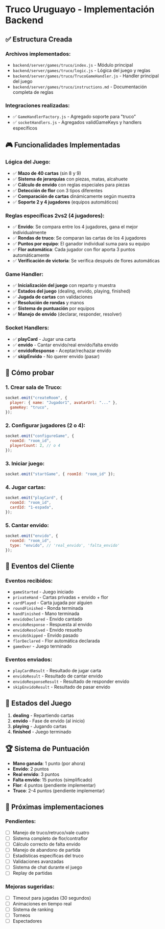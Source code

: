 # Truco Uruguayo - Implementación Backend

## ✅ Estructura Creada

### Archivos implementados:

- `backend/server/games/truco/index.js` - Módulo principal
- `backend/server/games/truco/logic.js` - Lógica del juego y reglas
- `backend/server/games/truco/TrucoGameHandler.js` - Handler principal del juego
- `backend/server/games/truco/instructions.md` - Documentación completa de reglas

### Integraciones realizadas:

- ✅ `GameHandlerFactory.js` - Agregado soporte para "truco"
- ✅ `socketHandlers.js` - Agregados validGameKeys y handlers específicos

## 🎮 Funcionalidades Implementadas

### Lógica del Juego:

- ✅ **Mazo de 40 cartas** (sin 8 y 9)
- ✅ **Sistema de jerarquías** con piezas, matas, alcahuete
- ✅ **Cálculo de envido** con reglas especiales para piezas
- ✅ **Detección de flor** con 3 tipos diferentes
- ✅ **Comparación de cartas** dinámicamente según muestra
- ✅ **Soporte 2 y 4 jugadores** (equipos automáticos)

### Reglas específicas 2vs2 (4 jugadores):

- ✅ **Envido**: Se compara entre los 4 jugadores, gana el mejor individualmente
- ✅ **Rondas de truco**: Se comparan las cartas de los 4 jugadores
- ✅ **Puntos por equipo**: El ganador individual suma para su equipo
- ✅ **Flor automática**: Cada jugador con flor aporta 3 puntos automáticamente
- ✅ **Verificación de victoria**: Se verifica después de flores automáticas

### Game Handler:

- ✅ **Inicialización del juego** con reparto y muestra
- ✅ **Estados del juego** (dealing, envido, playing, finished)
- ✅ **Jugada de cartas** con validaciones
- ✅ **Resolución de rondas** y manos
- ✅ **Sistema de puntuación** por equipos
- ✅ **Manejo de envido** (declarar, responder, resolver)

### Socket Handlers:

- ✅ **playCard** - Jugar una carta
- ✅ **envido** - Cantar envido/real envido/falta envido
- ✅ **envidoResponse** - Aceptar/rechazar envido
- ✅ **skipEnvido** - No querer envido (pasar)

## 🚀 Cómo probar

### 1. Crear sala de Truco:

```javascript
socket.emit("createRoom", {
  player: { name: "Jugador1", avatarUrl: "..." },
  gameKey: "truco",
});
```

### 2. Configurar jugadores (2 o 4):

```javascript
socket.emit("configureGame", {
  roomId: "room_id",
  playerCount: 2, // o 4
});
```

### 3. Iniciar juego:

```javascript
socket.emit("startGame", { roomId: "room_id" });
```

### 4. Jugar cartas:

```javascript
socket.emit("playCard", {
  roomId: "room_id",
  cardId: "1-espada",
});
```

### 5. Cantar envido:

```javascript
socket.emit("envido", {
  roomId: "room_id",
  type: "envido", // 'real_envido', 'falta_envido'
});
```

## 📡 Eventos del Cliente

### Eventos recibidos:

- `gameStarted` - Juego iniciado
- `privateHand` - Cartas privadas + envido + flor
- `cardPlayed` - Carta jugada por alguien
- `roundFinished` - Ronda terminada
- `handFinished` - Mano terminada
- `envidoDeclared` - Envido cantado
- `envidoResponse` - Respuesta al envido
- `envidoResolved` - Envido resuelto
- `envidoSkipped` - Envido pasado
- `florDeclared` - Flor automática declarada
- `gameOver` - Juego terminado

### Eventos enviados:

- `playCardResult` - Resultado de jugar carta
- `envidoResult` - Resultado de cantar envido
- `envidoResponseResult` - Resultado de responder envido
- `skipEnvidoResult` - Resultado de pasar envido

## 🔄 Estados del Juego

1. **dealing** - Repartiendo cartas
2. **envido** - Fase de envido (al inicio)
3. **playing** - Jugando cartas
4. **finished** - Juego terminado

## 🏆 Sistema de Puntuación

- **Mano ganada**: 1 punto (por ahora)
- **Envido**: 2 puntos
- **Real envido**: 3 puntos
- **Falta envido**: 15 puntos (simplificado)
- **Flor**: 4 puntos (pendiente implementar)
- **Truco**: 2-4 puntos (pendiente implementar)

## 🔮 Próximas implementaciones

### Pendientes:

- [ ] Manejo de truco/retruco/vale cuatro
- [ ] Sistema completo de flor/contraflor
- [ ] Cálculo correcto de falta envido
- [ ] Manejo de abandono de partida
- [ ] Estadísticas específicas del truco
- [ ] Validaciones avanzadas
- [ ] Sistema de chat durante el juego
- [ ] Replay de partidas

### Mejoras sugeridas:

- [ ] Timeout para jugadas (30 segundos)
- [ ] Animaciones en tiempo real
- [ ] Sistema de ranking
- [ ] Torneos
- [ ] Espectadores
